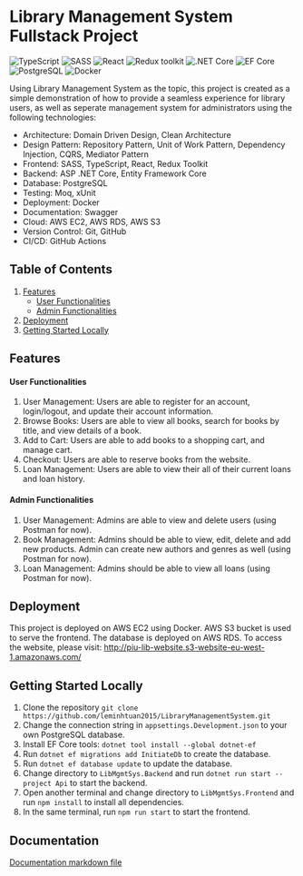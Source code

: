 # Library Management System Fullstack Project

![TypeScript](https://img.shields.io/badge/TypeScript-v.4-green)
![SASS](https://img.shields.io/badge/SASS-v.4-hotpink)
![React](https://img.shields.io/badge/React-v.18-blue)
![Redux toolkit](https://img.shields.io/badge/Redux-v.1.9-brown)
![.NET Core](https://img.shields.io/badge/.NET%20Core-v.7-purple)
![EF Core](https://img.shields.io/badge/EF%20Core-v.7-cyan)
![PostgreSQL](https://img.shields.io/badge/PostgreSQL-v.14-darkgreen)
![Docker](https://img.shields.io/badge/Docker-v.24-darkblue)

Using Library Management System as the topic, this project is created as a simple demonstration of how to provide a seamless experience for library users, as well as seperate management system for administrators using the following technologies:

- Architecture: Domain Driven Design, Clean Architecture
- Design Pattern: Repository Pattern, Unit of Work Pattern, Dependency Injection, CQRS, Mediator Pattern
- Frontend: SASS, TypeScript, React, Redux Toolkit
- Backend: ASP .NET Core, Entity Framework Core
- Database: PostgreSQL
- Testing: Moq, xUnit
- Deployment: Docker
- Documentation: Swagger
- Cloud: AWS EC2, AWS RDS, AWS S3
- Version Control: Git, GitHub
- CI/CD: GitHub Actions

## Table of Contents

1. [Features](#features)
   - [User Functionalities](#user-functionalities)
   - [Admin Functionalities](#admin-functionalities)
2. [Deployment](#deployment)
3. [Getting Started Locally](#getting-started-locally)

## Features

#### User Functionalities

1. User Management: Users are able to register for an account, login/logout, and update their account information.
2. Browse Books: Users are able to view all books, search for books by title, and view details of a book.
3. Add to Cart: Users are able to add books to a shopping cart, and manage cart.
4. Checkout: Users are able to reserve books from the website.
5. Loan Management: Users are able to view their all of their current loans and loan history.

#### Admin Functionalities

1. User Management: Admins are able to view and delete users (using Postman for now).
2. Book Management: Admins should be able to view, edit, delete and add new products. Admin can create new authors and genres as well (using Postman for now).
3. Loan Management: Admins should be able to view all loans (using Postman for now).

## Deployment

This project is deployed on AWS EC2 using Docker. AWS S3 bucket is used to serve the frontend. The database is deployed on AWS RDS. To access the website, please visit: http://piu-lib-website.s3-website-eu-west-1.amazonaws.com/

## Getting Started Locally

1. Clone the repository
   `git clone https://github.com/leminhtuan2015/LibraryManagementSystem.git`
2. Change the connection string in `appsettings.Development.json` to your own PostgreSQL database.
3. Install EF Core tools: `dotnet tool install --global dotnet-ef`
4. Run `dotnet ef migrations add InitiateDb` to create the database.
5. Run `dotnet ef database update` to update the database.
6. Change directory to `LibMgmtSys.Backend` and run `dotnet run start --project Api` to start the backend.
7. Open another terminal and change directory to `LibMgmtSys.Frontend` and run `npm install` to install all dependencies.
8. In the same terminal, run `npm run start` to start the frontend.

## Documentation
[Documentation markdown file](/Docs/docs.md)
